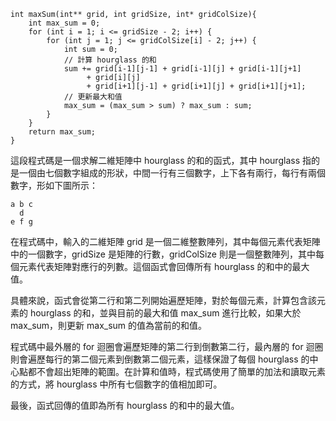 ```c=
int maxSum(int** grid, int gridSize, int* gridColSize){
    int max_sum = 0;
    for (int i = 1; i <= gridSize - 2; i++) {
        for (int j = 1; j <= gridColSize[i] - 2; j++) {
            int sum = 0;
            // 計算 hourglass 的和
            sum += grid[i-1][j-1] + grid[i-1][j] + grid[i-1][j+1]
                 + grid[i][j]
                 + grid[i+1][j-1] + grid[i+1][j] + grid[i+1][j+1];
            // 更新最大和值
            max_sum = (max_sum > sum) ? max_sum : sum;
        }
    }
    return max_sum;
}
```

這段程式碼是一個求解二維矩陣中 hourglass 的和的函式，其中 hourglass 指的是一個由七個數字組成的形狀，中間一行有三個數字，上下各有兩行，每行有兩個數字，形如下圖所示：
```
a b c
  d
e f g
```
在程式碼中，輸入的二維矩陣 grid 是一個二維整數陣列，其中每個元素代表矩陣中的一個數字，gridSize 是矩陣的行數，gridColSize 則是一個整數陣列，其中每個元素代表矩陣對應行的列數。這個函式會回傳所有 hourglass 的和中的最大值。

具體來說，函式會從第二行和第二列開始遍歷矩陣，對於每個元素，計算包含該元素的 hourglass 的和，並與目前的最大和值 max_sum 進行比較，如果大於 max_sum，則更新 max_sum 的值為當前的和值。

程式碼中最外層的 for 迴圈會遍歷矩陣的第二行到倒數第二行，最內層的 for 迴圈則會遍歷每行的第二個元素到倒數第二個元素，這樣保證了每個 hourglass 的中心點都不會超出矩陣的範圍。在計算和值時，程式碼使用了簡單的加法和讀取元素的方式，將 hourglass 中所有七個數字的值相加即可。

最後，函式回傳的值即為所有 hourglass 的和中的最大值。
